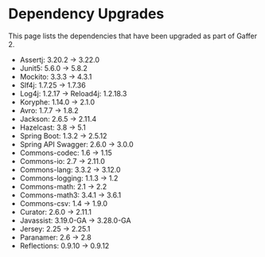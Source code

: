 # Dependency Upgrades

This page lists the dependencies that have been upgraded as part of Gaffer 2.

 - Assertj: 3.20.2 -> 3.22.0
 - Junit5: 5.6.0 -> 5.8.2
 - Mockito: 3.3.3 -> 4.3.1
 - Slf4j: 1.7.25 -> 1.7.36
 - Log4j: 1.2.17 -> Reload4j: 1.2.18.3
 - Koryphe: 1.14.0 -> 2.1.0
 - Avro: 1.7.7 -> 1.8.2
 - Jackson: 2.6.5 -> 2.11.4
 - Hazelcast: 3.8 -> 5.1
 - Spring Boot: 1.3.2 -> 2.5.12
 - Spring API Swagger: 2.6.0 -> 3.0.0
 - Commons-codec: 1.6 -> 1.15
 - Commons-io: 2.7 -> 2.11.0
 - Commons-lang: 3.3.2 -> 3.12.0
 - Commons-logging: 1.1.3 -> 1.2
 - Commons-math: 2.1 -> 2.2
 - Commons-math3: 3.4.1 -> 3.6.1
 - Commons-csv: 1.4 -> 1.9.0
 - Curator: 2.6.0 -> 2.11.1
 - Javassist: 3.19.0-GA -> 3.28.0-GA
 - Jersey: 2.25 -> 2.25.1
 - Paranamer: 2.6 -> 2.8
 - Reflections: 0.9.10 -> 0.9.12
